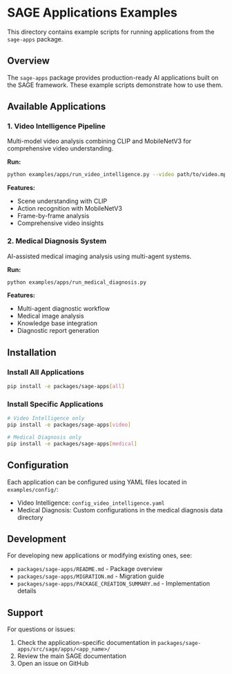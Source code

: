 # SAGE Applications Examples

This directory contains example scripts for running applications from the `sage-apps` package.

## Overview

The `sage-apps` package provides production-ready AI applications built on the SAGE framework. These example scripts demonstrate how to use them.

## Available Applications

### 1. Video Intelligence Pipeline

Multi-model video analysis combining CLIP and MobileNetV3 for comprehensive video understanding.

**Run:**
```bash
python examples/apps/run_video_intelligence.py --video path/to/video.mp4
```

**Features:**
- Scene understanding with CLIP
- Action recognition with MobileNetV3
- Frame-by-frame analysis
- Comprehensive video insights

### 2. Medical Diagnosis System

AI-assisted medical imaging analysis using multi-agent systems.

**Run:**
```bash
python examples/apps/run_medical_diagnosis.py
```

**Features:**
- Multi-agent diagnostic workflow
- Medical image analysis
- Knowledge base integration
- Diagnostic report generation

## Installation

### Install All Applications
```bash
pip install -e packages/sage-apps[all]
```

### Install Specific Applications
```bash
# Video Intelligence only
pip install -e packages/sage-apps[video]

# Medical Diagnosis only
pip install -e packages/sage-apps[medical]
```

## Configuration

Each application can be configured using YAML files located in `examples/config/`:

- Video Intelligence: `config_video_intelligence.yaml`
- Medical Diagnosis: Custom configurations in the medical diagnosis data directory

## Development

For developing new applications or modifying existing ones, see:
- `packages/sage-apps/README.md` - Package overview
- `packages/sage-apps/MIGRATION.md` - Migration guide
- `packages/sage-apps/PACKAGE_CREATION_SUMMARY.md` - Implementation details

## Support

For questions or issues:
1. Check the application-specific documentation in `packages/sage-apps/src/sage/apps/<app_name>/`
2. Review the main SAGE documentation
3. Open an issue on GitHub
